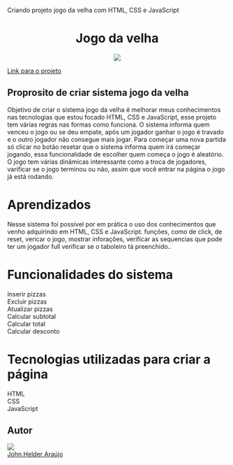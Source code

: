  
Criando projeto jogo da velha com HTML, CSS e JavaScript
<h1 align="center">Jogo da velha</h1>

<div align="center">
<img src="https://user-images.githubusercontent.com/11904100/200198569-4213dd71-cafe-49a2-a1c4-60cf58d40417.mp4" max-width="100%">
</div>

<a target="_blank" href="https://controledepizza.netlify.app/" align="center" rel="nofollow">Link para o projeto</a>

<h2>Proprosito de criar sistema jogo da velha</h2>

<p>Objetivo de criar o sistema jogo da velha é melhorar meus conhecimentos nas tecnologias que estou focado HTML, CSS e JavaScript, esse projeto tem várias regras nas formas como funciona. O sistema informa quem venceu o jogo ou se deu empate, após um jogador ganhar o jogo é travado e o outro jogador não consegue mais jogar. Para começar uma nova partida só clicar no botão resetar que o sistema informa quem irá começar jogando, essa funcionalidade de escolher quem começa o jogo é aleatório. O jogo tem várias dinâmicas interessante como a troca de jogadores, varificar se o jogo terminou ou não, assim que você entrar na página o jogo já está rodando.</p>

<h1>Aprendizados</h1>
<p>Nesse sistema foi possível por em prática o uso dos conhecimentos que venho adquirindo em HTML, CSS e JavaScript.
funções, como de click, de reset, vericar o jogo, mostrar inforações, verificar as sequencias que pode ter um jogador
full verificar se o taboleiro tá preenchido..</p>

<h1>Funcionalidades do sistema</h1>

Inserir pizzas<br>
Excluir pizzas<br>
Atualizar pizzas<br>
Calcular subtotal<br>
Calcular total<br>
Calcular desconto
 
<h1>Tecnologias utilizadas para criar a página</h1>
HTML<br>
CSS<br>
JavaScript
<h2>Autor</h2>
<div>
<img src="https://user-images.githubusercontent.com/11904100/196067107-c10a69e8-4096-4207-9bae-62d65dbb6b50.jpg" max-width="100%">
</div>
 <a href="https://github.com/Johnhelder" target="_blank">John Helder Araújo</a>
 
